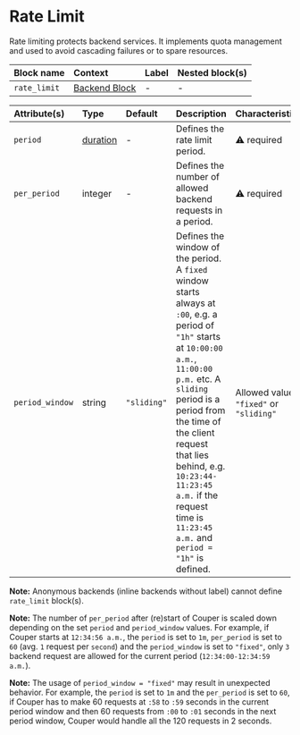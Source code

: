 # Rate Limit

Rate limiting protects backend services. It implements quota management and used to avoid cascading failures or to spare resources.

| Block name   | Context                         | Label | Nested block(s) |
| :----------- | :------------------------------ | :---- | :-------------- |
| `rate_limit` | [Backend Block](#backend-block) | -     | -               |

| Attribute(s)    | Type                  | Default | Description | Characteristic(s) | Example |
| :-------------- | :-------------------- | :--------------- | :--------------- | :--------------- | :--------------- |
| `period`        | [duration](#duration) | - | Defines the rate limit period. | &#9888; required | `period = "1m"` |
| `per_period`    | integer               | - | Defines the number of allowed backend requests in a period. | &#9888; required | `per_period = 100` |
| `period_window` | string                | `"sliding"` | Defines the window of the period. A `fixed` window starts always at `:00`, e.g. a period of `"1h"` starts at `10:00:00 a.m.`, `11:00:00 p.m.` etc. A `sliding` period is a period from the time of the client request that lies behind, e.g. `10:23:44-11:23:45 a.m.` if the request time is `11:23:45 a.m.` and `period = "1h"` is defined. | Allowed values: `"fixed"` or `"sliding"` | `period_window = "sliding"` |

**Note:** Anonymous backends (inline backends without label) cannot define `rate_limit` block(s).

**Note:** The number of `per_period` after (re)start of Couper is scaled down depending on the set `period` and `period_window` values. For example, if Couper starts at `12:34:56 a.m.`, the `period` is set to `1m`, `per_period` is set to `60` (avg. `1` request per `second`) and the `period_window` is set to `"fixed"`, only `3` backend request are allowed for the current period (`12:34:00-12:34:59 a.m.`).

**Note:** The usage of `period_window = "fixed"` may result in unexpected behavior. For example, the `period` is set to `1m` and the `per_period` is set to `60`, if Couper has to make 60 requests at `:58` to `:59` seconds in the current period window and then 60 requests from `:00` to `:01` seconds in the next period window, Couper would handle all the 120 requests in 2 seconds.
